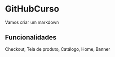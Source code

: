 # GitHubCurso

Vamos criar um markdown 

## Funcionalidades

Checkout, Tela de produto, Catálogo, Home, Banner